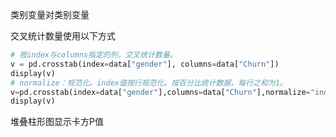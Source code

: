 类别变量对类别变量

交叉统计数量使用以下方式
``` python
# 按index与columns指定的列，交叉统计数量。 
v = pd.crosstab(index=data["gender"], columns=data["Churn"]) 
display(v) 
# normalize：规范化。index值按行规范化。按百分比统计数据，每行之和为1。 
v=pd.crosstab(index=data["gender"],columns=data["Churn"],normalize="index") 
display(v)

```

堆叠柱形图显示卡方P值